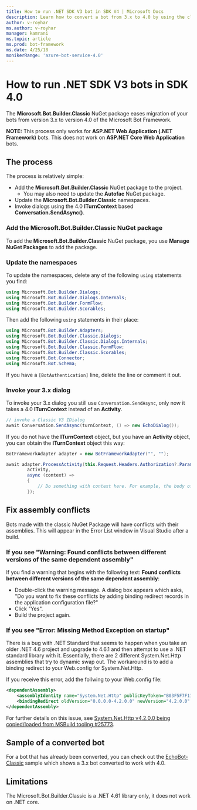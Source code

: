 ```yaml
---
title: How to run .NET SDK V3 bot in SDK V4 | Microsoft Docs
description: Learn how to convert a bot from 3.x to 4.0 by using the classic NuGet package.
author: v-royhar
ms.author: v-royhar
manager: kamrani
ms.topic: article
ms.prod: bot-framework
ms.date: 4/25/18
monikerRange: 'azure-bot-service-4.0'
---
```


# How to run .NET SDK V3 bots in SDK 4.0

The **Microsoft.Bot.Builder.Classic** NuGet package eases migration of your bots from version 3.x to version 4.0 of the Microsoft Bot Framework.

**NOTE:** This process only works for **ASP.NET Web Application (.NET Framework)** bots. This does not work on **ASP.NET Core Web Application** bots.

## The process

The process is relatively simple:

- Add the **Microsoft.Bot.Builder.Classic** NuGet package to the project.
    - You may also need to update the **Autofac** NuGet package.
- Update the **Microsoft.Bot.Builder.Classic** namespaces.
- Invoke dialogs using the 4.0 **ITurnContext** based **Conversation.SendAsync()**.

### Add the Microsoft.Bot.Builder.Classic NuGet package

To add the **Microsoft.Bot.Builder.Classic** NuGet package, you use **Manage NuGet Packages** to add the package.

### Update the namespaces

To update the namespaces, delete any of the following `using` statements you find:

```csharp
using Microsoft.Bot.Builder.Dialogs;
using Microsoft.Bot.Builder.Dialogs.Internals;
using Microsoft.Bot.Builder.FormFlow;
using Microsoft.Bot.Builder.Scorables;
```

Then add the following `using` statements in their place:

```csharp
using Microsoft.Bot.Builder.Adapters;
using Microsoft.Bot.Builder.Classic.Dialogs;
using Microsoft.Bot.Builder.Classic.Dialogs.Internals;
using Microsoft.Bot.Builder.Classic.FormFlow;
using Microsoft.Bot.Builder.Classic.Scorables;
using Microsoft.Bot.Connector;
using Microsoft.Bot.Schema;
```

If you have a `[BotAuthentication]` line, delete the line or comment it out.

### Invoke your 3.x dialog

To invoke your 3.x dialog you still use `Conversation.SendAsync`, only now it takes a 4.0 **ITurnContext** instead of an **Activity**.

```csharp
// invoke a Classic V3 IDialog 
await Conversation.SendAsync(turnContext, () => new EchoDialog());
```

If you do not have the **ITurnContext** object, but you have an **Activity** object, you can obtain the **ITurnContext** object this way:

```csharp
BotFrameworkAdapter adapter = new BotFrameworkAdapter("", "");

await adapter.ProcessActivity(this.Request.Headers.Authorization?.Parameter,
        activity,
        async (context) =>
        {
            // Do something with context here. For example, the body of your Post() method may go here.
        });
```

## Fix assembly conflicts

Bots made with the classic NuGet Package will have conflicts with their assemblies. This will appear in the Error List window in Visual Studio after a build.

### If you see "Warning: Found conflicts between different versions of the same dependent assembly"

If you find a warning that begins with the following text: **Found conflicts between different versions of the same dependent assembly**:

- Double-click the warning message. A dialog box appears which asks, "Do you want to fix these conflicts by adding binding redirect records in the application configuration file?"
- Click "Yes".
- Build the project again.

### If you see "Error: Missing Method Exception on startup"

There is a bug with .NET Standard that seems to happen when you take an older .NET 4.6 project and upgrade to 4.6.1 and then attempt to use a .NET standard library with it. Essentially, there are 2 different System.Net.Http assemblies that try to dynamic swap out. The workaround is to add a binding redirect to your Web.config for System.Net.Http. 

If you receive this error, add the follwing to your Web.config file:

```xml
<dependentAssembly>
    <assemblyIdentity name="System.Net.Http" publicKeyToken="B03F5F7F11D50A3A" culture="neutral" />
    <bindingRedirect oldVersion="0.0.0.0-4.2.0.0" newVersion="4.2.0.0" />
</dependentAssembly>
```

For further details on this issue, see [System.Net.Http v4.2.0.0 being copied/loaded from MSBuild tooling #25773](https://github.com/dotnet/corefx/issues/25773).

## Sample of a converted bot

For a bot that has already been converted, you can check out the [EchoBot-Classic](https://github.com/Microsoft/botbuilder-dotnet/tree/master/samples/Microsoft.Bot.Samples.EchoBot-Classic) sample which shows a 3.x bot converted to work with 4.0.

## Limitations
The Microsoft.Bot.Builder.Classic is a .NET 4.61 library only, it does not work on .NET core.
